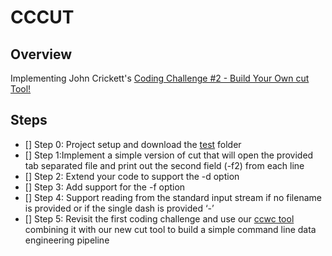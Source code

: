 # CCCUT

## Overview
Implementing John Crickett's [Coding Challenge #2 - Build Your Own cut Tool!](https://codingchallenges.fyi/challenges/challenge-cut)

## Steps
* [] Step 0: Project setup and download the [test](https://www.dropbox.com/s/hpbma5alue0du34/challenge-cut.zip?e=1&dl=0) folder
* [] Step 1:Implement a simple version of cut that will open the provided tab separated file and print out the second field (-f2) from each line
* [] Step 2: Extend your code to support the -d option
* [] Step 3: Add support for the -f option
* [] Step 4: Support reading from the standard input stream if no filename is provided or if the single dash is provided ‘-’
* [] Step 5: Revisit the first coding challenge and use our [ccwc tool](https://github.com/insignias/codingchallenges/tree/main/ccwc) combining it with our new cut tool to build a simple command line data engineering pipeline